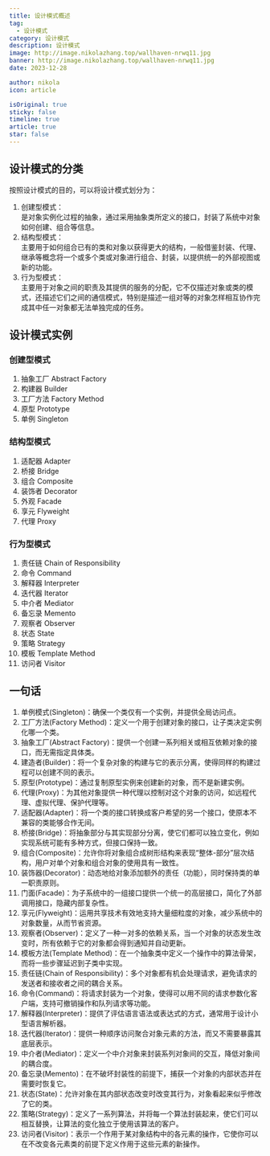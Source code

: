 ```yaml
---
title: 设计模式概述
tag:
  - 设计模式
category: 设计模式
description: 设计模式
image: http://image.nikolazhang.top/wallhaven-nrwq11.jpg
banner: http://image.nikolazhang.top/wallhaven-nrwq11.jpg
date: 2023-12-28

author: nikola
icon: article

isOriginal: true
sticky: false
timeline: true
article: true
star: false
---
```


## 设计模式的分类

按照设计模式的目的，可以将设计模式划分为：

1. 创建型模式：  
    是对象实例化过程的抽象，通过采用抽象类所定义的接口，封装了系统中对象如何创建、组合等信息。
2. 结构型模式：  
    主要用于如何组合已有的类和对象以获得更大的结构，一般借鉴封装、代理、继承等概念将一个或多个类或对象进行组合、封装，以提供统一的外部视图或新的功能。
3. 行为型模式：  
   主要用于对象之间的职责及其提供的服务的分配，它不仅描述对象或类的模式，还描述它们之间的通信模式，特别是描述一组对等的对象怎样相互协作完成其中任一对象都无法单独完成的任务。

## 设计模式实例

### 创建型模式

1. 抽象工厂 Abstract Factory
2. 构建器 Builder
3. 工厂方法 Factory Method
4. 原型 Prototype
5. 单例 Singleton

### 结构型模式

1. 适配器 Adapter
2. 桥接 Bridge
3. 组合 Composite
4. 装饰者 Decorator
5. 外观 Facade
6. 享元 Flyweight
7. 代理 Proxy

### 行为型模式

1. 责任链 Chain of Responsibility
2. 命令 Command
3. 解释器 Interpreter
4. 迭代器 Iterator
5. 中介者 Mediator
6. 备忘录 Memento
7. 观察者 Observer
8. 状态 State
9. 策略 Strategy
10. 模板 Template Method
11. 访问者 Visitor

## 一句话

1. 单例模式(Singleton)：确保一个类仅有一个实例，并提供全局访问点。
2. 工厂方法(Factory Method)：定义一个用于创建对象的接口，让子类决定实例化哪一个类。
3. 抽象工厂(Abstract Factory)：提供一个创建一系列相关或相互依赖对象的接口，而无需指定具体类。
4. 建造者(Builder)：将一个复杂对象的构建与它的表示分离，使得同样的构建过程可以创建不同的表示。
5. 原型(Prototype)：通过复制原型实例来创建新的对象，而不是新建实例。
6. 代理(Proxy)：为其他对象提供一种代理以控制对这个对象的访问，如远程代理、虚拟代理、保护代理等。
7. 适配器(Adapter)：将一个类的接口转换成客户希望的另一个接口，使原本不兼容的类能够合作无间。
8. 桥接(Bridge)：将抽象部分与其实现部分分离，使它们都可以独立变化，例如实现系统可能有多种方式，但接口保持一致。
9. 组合(Composite)：允许你将对象组合成树形结构来表现“整体-部分”层次结构，用户对单个对象和组合对象的使用具有一致性。
10. 装饰器(Decorator)：动态地给对象添加额外的责任（功能），同时保持类的单一职责原则。
11. 门面(Facade)：为子系统中的一组接口提供一个统一的高层接口，简化了外部调用接口，隐藏内部复杂性。
12. 享元(Flyweight)：运用共享技术有效地支持大量细粒度的对象，减少系统中的对象数量，从而节省资源。
13. 观察者(Observer)：定义了一种一对多的依赖关系，当一个对象的状态发生改变时，所有依赖于它的对象都会得到通知并自动更新。
14. 模板方法(Template Method)：在一个抽象类中定义一个操作中的算法骨架，而将一些步骤延迟到子类中实现。
15. 责任链(Chain of Responsibility)：多个对象都有机会处理请求，避免请求的发送者和接收者之间的耦合关系。
16. 命令(Command)：将请求封装为一个对象，使得可以用不同的请求参数化客户端，支持可撤销操作和队列请求等功能。
17. 解释器(Interpreter)：提供了评估语言语法或表达式的方式，通常用于设计小型语言解析器。
18. 迭代器(Iterator)：提供一种顺序访问聚合对象元素的方法，而又不需要暴露其底层表示。
19. 中介者(Mediator)：定义一个中介对象来封装系列对象间的交互，降低对象间的耦合度。
20. 备忘录(Memento)：在不破坏封装性的前提下，捕获一个对象的内部状态并在需要时恢复它。
21. 状态(State)：允许对象在其内部状态改变时改变其行为，对象看起来似乎修改了它的类。
22. 策略(Strategy)：定义了一系列算法，并将每一个算法封装起来，使它们可以相互替换，让算法的变化独立于使用该算法的客户。
23. 访问者(Visitor)：表示一个作用于某对象结构中的各元素的操作，它使你可以在不改变各元素类的前提下定义作用于这些元素的新操作。
